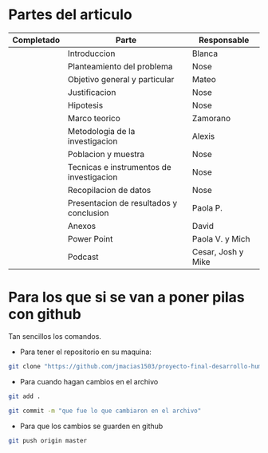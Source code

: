 # Partes del articulo

| Completado | Parte                                    | Responsable        |
|------------|------------------------------------------|--------------------|
|            | Introduccion                             | Blanca             |
|            | Planteamiento del problema               | Nose               |
|            | Objetivo general y particular            | Mateo              |
|            | Justificacion                            | Nose               |
|            | Hipotesis                                | Nose               |
|            | Marco teorico                            | Zamorano           |
|            | Metodologia de la investigacion          | Alexis             |
|            | Poblacion y muestra                      | Nose               |
|            | Tecnicas e instrumentos de investigacion | Nose               |
|            | Recopilacion de datos                    | Nose               |
|            | Presentacion de resultados y conclusion  | Paola P.           |
|            | Anexos                                   | David              |
|            | Power Point                              | Paola V. y Mich    |
|            | Podcast                                  | Cesar, Josh y Mike |

# Para los que si se van a poner pilas con github
Tan sencillos los comandos.

- Para tener el repositorio en su maquina:
```sh
git clone "https://github.com/jmacias1503/proyecto-final-desarrollo-humano-II.git"
```

- Para cuando hagan cambios en el archivo
```sh
git add .
```
```sh
git commit -m "que fue lo que cambiaron en el archivo"
```
- Para que los cambios se guarden en github
```sh
git push origin master
```
